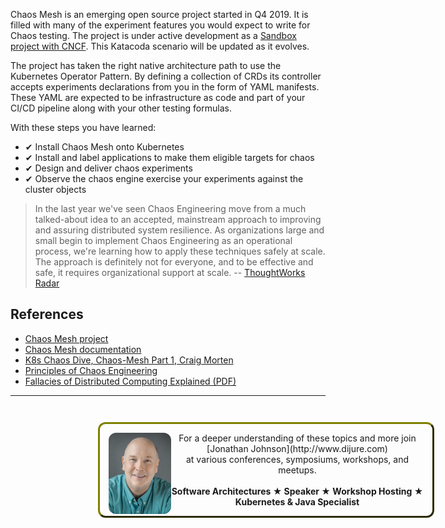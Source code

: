 Chaos Mesh is an emerging open source project started in Q4 2019. It is filled with many of the experiment features you would expect to write for Chaos testing. The project is under active development as a [Sandbox project with CNCF](https://www.cncf.io/sandbox-projects/). This Katacoda scenario will be updated as it evolves.

The project has taken the right native architecture path to use the Kubernetes Operator Pattern. By defining a collection of CRDs its controller accepts experiments declarations from you in the form of YAML manifests. These YAML are expected to be infrastructure as code and part of your CI/CD pipeline along with your other testing formulas.

With these steps you have learned:

- &#x2714; Install Chaos Mesh onto Kubernetes
- &#x2714; Install and label applications to make them eligible targets for chaos
- &#x2714; Design and deliver chaos experiments
- &#x2714; Observe the chaos engine exercise your experiments against the cluster objects

> In the last year we've seen Chaos Engineering move from a much talked-about idea to an accepted, mainstream approach to improving and assuring distributed system resilience. As organizations large and small begin to implement Chaos Engineering as an operational process, we're learning how to apply these techniques safely at scale. The approach is definitely not for everyone, and to be effective and safe, it requires organizational support at scale. -- [ThoughtWorks Radar](https://www.thoughtworks.com/radar/techniques/chaos-engineering)

## References ##

- [Chaos Mesh project](github.com/chaos-mesh/chaos-mesh)
- [Chaos Mesh documentation](https://chaos-mesh.org/docs/)
- [K8s Chaos Dive, Chaos-Mesh Part 1, Craig Morten](https://dev.to/craigmorten/k8s-chaos-dive-2-chaos-mesh-part-1-2i96)
- [Principles of Chaos Engineering](http://principlesofchaos.org/)
- [Fallacies of Distributed Computing Explained (PDF)](http://www.rgoarchitects.com/Files/fallacies.pdf)

------
<p style="width: 100%; text-align: center; padding: 1em; margin: 3em; margin-left: 10em; margin-right: 10em; border-; 1px; border-color: olive;  border-radius: 12px; border-style:outset">
<img align="left" src="./assets/jonathan-johnson.jpg" width="100" style="border-radius: 12px">
For a deeper understanding of these topics and more join <br>[Jonathan Johnson](http://www.dijure.com)<br> at various conferences, symposiums, workshops, and meetups.
<br><br>
<b>Software Architectures ★ Speaker ★ Workshop Hosting ★ Kubernetes & Java Specialist</b>
</p>
